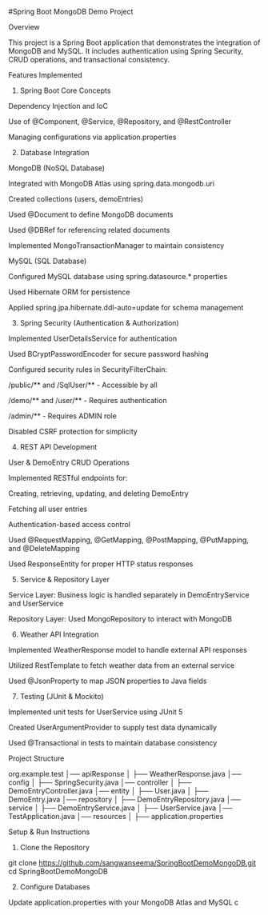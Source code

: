 #Spring Boot MongoDB Demo Project

Overview

This project is a Spring Boot application that demonstrates the integration of MongoDB and MySQL. It includes authentication using Spring Security, CRUD operations, and transactional consistency.

Features Implemented

1. Spring Boot Core Concepts

Dependency Injection and IoC

Use of @Component, @Service, @Repository, and @RestController

Managing configurations via application.properties

2. Database Integration

MongoDB (NoSQL Database)

Integrated with MongoDB Atlas using spring.data.mongodb.uri

Created collections (users, demoEntries)

Used @Document to define MongoDB documents

Used @DBRef for referencing related documents

Implemented MongoTransactionManager to maintain consistency

MySQL (SQL Database)

Configured MySQL database using spring.datasource.* properties

Used Hibernate ORM for persistence

Applied spring.jpa.hibernate.ddl-auto=update for schema management

3. Spring Security (Authentication & Authorization)

Implemented UserDetailsService for authentication

Used BCryptPasswordEncoder for secure password hashing

Configured security rules in SecurityFilterChain:

/public/** and /SqlUser/** - Accessible by all

/demo/** and /user/** - Requires authentication

/admin/** - Requires ADMIN role

Disabled CSRF protection for simplicity

4. REST API Development

User & DemoEntry CRUD Operations

Implemented RESTful endpoints for:

Creating, retrieving, updating, and deleting DemoEntry

Fetching all user entries

Authentication-based access control

Used @RequestMapping, @GetMapping, @PostMapping, @PutMapping, and @DeleteMapping

Used ResponseEntity for proper HTTP status responses

5. Service & Repository Layer

Service Layer: Business logic is handled separately in DemoEntryService and UserService

Repository Layer: Used MongoRepository to interact with MongoDB

6. Weather API Integration

Implemented WeatherResponse model to handle external API responses

Utilized RestTemplate to fetch weather data from an external service

Used @JsonProperty to map JSON properties to Java fields

7. Testing (JUnit & Mockito)

Implemented unit tests for UserService using JUnit 5

Created UserArgumentProvider to supply test data dynamically

Used @Transactional in tests to maintain database consistency

Project Structure

org.example.test
│── apiResponse
│   ├── WeatherResponse.java
│── config
│   ├── SpringSecurity.java
│── controller
│   ├── DemoEntryController.java
│── entity
│   ├── User.java
│   ├── DemoEntry.java
│── repository
│   ├── DemoEntryRepository.java
│── service
│   ├── DemoEntryService.java
│   ├── UserService.java
│── TestApplication.java
│── resources
│   ├── application.properties

Setup & Run Instructions

1. Clone the Repository

git clone https://github.com/sangwanseema/SpringBootDemoMongoDB.git
cd SpringBootDemoMongoDB

2. Configure Databases

Update application.properties with your MongoDB Atlas and MySQL c
